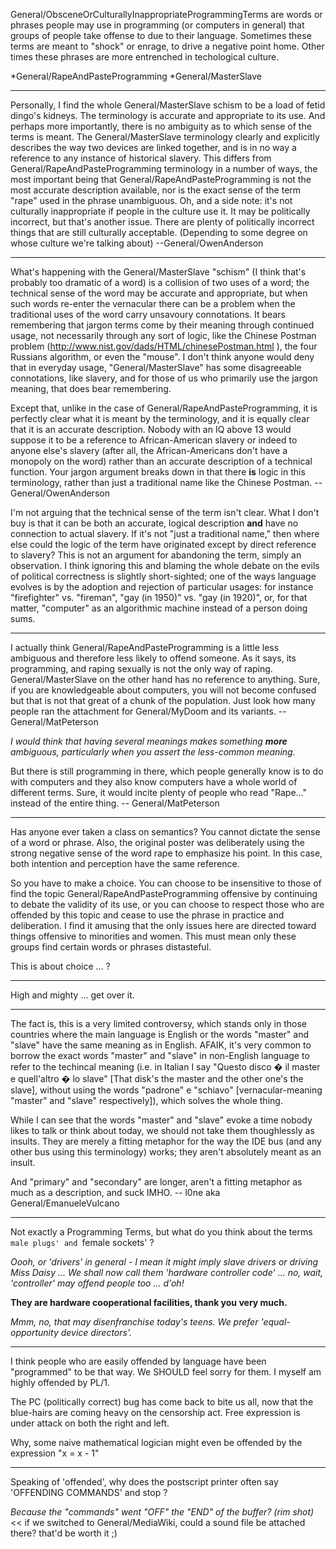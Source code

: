 


General/ObsceneOrCulturallyInappropriateProgrammingTerms are words or phrases people may use in programming (or computers in general) that groups of people take offense to due to their language. Sometimes these terms are meant to "shock" or enrage, to drive a negative point home. Other times these phrases are more entrenched in techological culture.


*General/RapeAndPasteProgramming
*General/MasterSlave


----

Personally, I find the whole General/MasterSlave schism to be a load of fetid dingo's kidneys.  The terminology is accurate and appropriate to its use.  And perhaps more importantly, there is no ambiguity as to which sense of the terms is meant.  The General/MasterSlave terminology clearly and explicitly describes the way two devices are linked together, and is in no way a reference to any instance of historical slavery.  This differs from General/RapeAndPasteProgramming terminology in a number of ways, the most important being that General/RapeAndPasteProgramming is not the most accurate description available, nor is the exact sense of the term "rape" used in the phrase unambiguous.  Oh, and a side note:  it's not culturally inappropriate if people in the culture use it.  It may be politically incorrect, but that's another issue.  There are plenty of politically incorrect things that are still culturally acceptable.  (Depending to some degree on whose culture we're talking about)  --General/OwenAnderson

----

What's happening with the General/MasterSlave "schism" (I think that's probably too dramatic of a word) is a collision of two uses of a word; the technical sense of the word may be accurate and appropriate, but when such words re-enter the vernacular there can be a problem when the traditional uses of the word carry unsavoury connotations.  It bears remembering that jargon terms come by their meaning through continued usage, not necessarily through any sort of logic, like the Chinese Postman problem (http://www.nist.gov/dads/HTML/chinesePostman.html ), the four Russians algorithm, or even the "mouse".  I don't think anyone would deny that in everyday usage, "General/MasterSlave" has some disagreeable connotations, like slavery, and for those of us who primarily use the jargon meaning, that does bear remembering.

Except that, unlike in the case of General/RapeAndPasteProgramming, it is perfectly clear what it is meant by the terminology, and it is equally clear that it is an accurate description.  Nobody with an IQ above 13 would suppose it to be a reference to African-American slavery or indeed to anyone else's slavery (after all, the African-Americans don't have a monopoly on the word) rather than an accurate description of a technical function.  Your jargon argument breaks down in that there **is** logic in this terminology, rather than just a traditional name like the Chinese Postman.  --General/OwenAnderson  

I'm not arguing that the technical sense of the term isn't clear.  What I don't buy is that it can be both an accurate, logical description **and** have no connection to actual slavery.  If it's not "just a traditional name," then where else could the logic of the term have originated except by direct reference to slavery?  This is not an argument for abandoning the term, simply an observation.  I think ignoring this and blaming the whole debate on the evils of political correctness is slightly short-sighted; one of the ways language evolves is by the adoption and rejection of particular usages: for instance "firefighter" vs. "fireman", "gay (in 1950)" vs. "gay (in 1920)", or, for that matter, "computer" as an algorithmic machine instead of a person doing sums.

----

I actually think General/RapeAndPasteProgramming is a little less ambiguous and therefore less likely to offend someone. As it says, its programming, and raping sexually is not the only way of raping. General/MasterSlave on the other hand has no reference to anything. Sure, if you are knowledgeable about computers, you will not become confused but that is not that great of a chunk of the population. Just look how many people ran the attachment for General/MyDoom and its variants. -- General/MatPeterson

*I would think that having several meanings makes something **more** ambiguous, particularly when you assert the less-common meaning.*

But there is still programming in there, which people generally know is to do with computers and they also know computers have a whole world of different terms. Sure, it would incite plenty of people who read "Rape..." instead of the entire thing. -- General/MatPeterson

----

Has anyone ever taken a class on semantics? You cannot dictate the sense of a word or phrase. Also, the original poster was deliberately using the strong negative sense of the word rape to emphasize his point. In this case, both intention and perception have the same reference. 

So you have to make a choice. You can choose to be insensitive to those of find the topic General/RapeAndPasteProgramming offensive by continuing to debate the validity of its use, or you can choose to respect those who are offended by this topic and cease to use the phrase in practice and deliberation. I find it amusing that the only issues here are directed toward things offensive to minorities and women. This must mean only these groups find certain words or phrases distasteful. 

This is about choice ... ?

----

High and mighty ... get over it.

----

The fact is, this is a very limited controversy, which stands only in those countries where the main language is English or the words "master" and "slave" have the same meaning as in English. AFAIK, it's very common to borrow the exact words "master" and "slave" in non-English language to refer to the techincal meaning (i.e. in Italian I say "Questo disco � il master e quell'altro � lo slave" [That disk's the master and the other one's the slave], without using the words "padrone" e "schiavo" [vernacular-meaning "master" and "slave" respectively]), which solves the whole thing.

While I can see that the words "master" and "slave" evoke a time nobody likes to talk or think about today, we should not take them thoughlessly as insults. They are merely a fitting metaphor for the way the IDE bus (and any other bus using this terminology) works; they aren't absolutely meant as an insult.

And "primary" and "secondary" are longer, aren't a fitting metaphor as much as a description, and suck IMHO. -- l0ne aka General/EmanueleVulcano

----

Not exactly a Programming Terms, but what do you think about the terms `male plugs' and `female sockets' ?

*Oooh, or 'drivers' in general - I mean it *might* imply slave drivers or driving Miss Daisy ... We shall now call them 'hardware controller code' ... no, wait, 'controller' may offend people too ... d'oh!*

**They are hardware cooperational facilities, thank you very much.**

*Mmm, no, that may disenfranchise today's teens. We prefer 'equal-opportunity device directors'.*

----

I think people who are easily offended by language have been "programmed" to be that way. We SHOULD feel sorry for them.
I myself am highly offended by PL/1.

The PC (politically correct) bug has come back to bite us all, now that the blue-hairs are coming heavy on the censorship act.
Free expression is under attack on both the right and left.

Why, some naive mathematical logician might even be offended by the expression "x = x - 1"

----

Speaking of 'offended', why does the postscript printer often say 'OFFENDING COMMANDS' and stop ?

*Because the "commands" went "OFF" the "END" of the buffer? (rim shot)* << if we switched to General/MediaWiki, could a sound file be attached there? that'd be worth it ;)